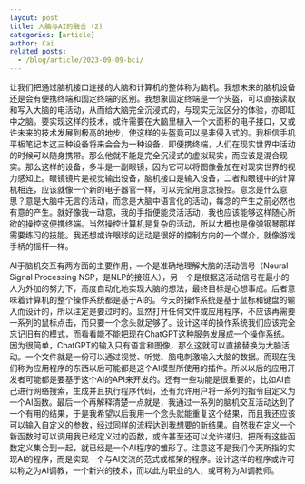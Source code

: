 ```yaml
---
layout: post
title: 人脑与AI的融合 (2)
categories: [article]
author: Cai
related_posts:
  - /blog/article/2023-09-09-bci/
---
```


让我们把通过脑机接口连接的大脑和计算机的整体称为脑机。我想未来的脑机设备还是会有便携终端和固定终端的区别。我想象固定终端是一个头盔，可以直接读取和写入大脑的电活动，从而给大脑完全沉浸式的，与现实无法区分的体验，亦即缸中之脑。要实现这样的技术，或许需要在大脑里植入一个大面积的电子接口，又或许未来的技术发展到极高的地步，使这样的头盔竟可以是非侵入式的。我相信手机平板笔记本这三种设备将来会合为一种设备，即便携终端，人们在现实世界中活动的时候可以随身携带。那么他就不能是完全沉浸式的虚拟现实，而应该是混合现实。那么这样的设备，多半是一副眼镜，因为它可以将图像叠加在对现实世界的视力感知上。眼镜镜片是视觉输出设备，脑机接口是输入设备，二者和眼镜中的计算机相连，应该就像一个新的电子器官一样，可以完全用意念操控。意念是什么意思？意是大脑中无言的活动，而念是大脑中语言化的活动，每念的产生之前必然也有意的产生。就好像我一动意，我的手指便能灵活活动，我也应该能够这样随心所欲的操控这便携终端。当然操控计算机是复杂的活动，所以大概也是像弹钢琴那样需要练习的技能。我还想或许眼球的运动是很好的控制方向的一个媒介，就像游戏手柄的摇杆一样。

AI于脑机交互有两方面的主要作用，一个是准确地理解大脑的活动信号（Neural Signal Processing NSP，是NLP的接班人），另一个是根据这活动信号在最小的人为外加的努力下，高度自动化地实现大脑的想法，最终目标是心想事成。后者意味着计算机的整个操作系统都是基于AI的。今天的操作系统是基于鼠标和键盘的输入而设计的，所以注定是要过时的。显然打开任何文件或应用程序，不应该再需要一系列的鼠标点击，而只要一个念头就足够了。设计这样的操作系统我们应该完全忘记旧有的模式，而看看能不能把现在ChatGPT这种服务发展成一个操作系统。因为很简单，ChatGPT的输入只有语言和图像，那么这就可以直接替换为大脑活动。一个文件就是一份可以通过视觉、听觉、脑电刺激输入大脑的数据。而现在我们称为应用程序的东西以后可能都是这个AI模型所使用的插件。所以以后的应用开发者可能都是要基于这个AI的API来开发的。还有一些功能是很重要的，比如AI自己进行网络搜索，生成并且执行程序代码，还有允许用户将一系列的指令自定义为一个AI函数。最后一个再解释清楚一点就是，我通过一系列的脑机交互活动达到了一个有用的结果，于是我希望以后我用一个念头就能重复这个结果，而且我还应该可以输入自定义的参数，经过同样的流程达到我想要的新结果。自然我在定义一个新函数时可以调用我已经定义过的函数，或许甚至还可以允许递归。把所有这些函数定义集合到一起，就已经是一个AI程序的雏形了。注意这不是我们今天所指的实现AI的程序，而是实现一个与AI交流的范式或框架的程序。设计这样的程序或许可以称之为AI调教，一个新兴的技术，而以此为职业的人，或可称为AI调教师。